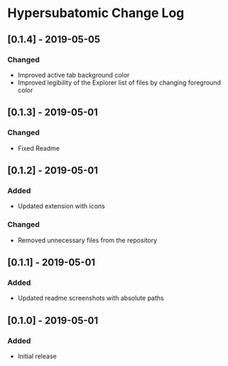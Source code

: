 # Hypersubatomic Change Log

## [0.1.4] - 2019-05-05
### Changed
- Improved active tab background color
- Improved legibility of the Explorer list of files by changing foreground color

## [0.1.3] - 2019-05-01
### Changed
- Fixed Readme

## [0.1.2] - 2019-05-01
### Added
- Updated extension with icons
### Changed
- Removed unnecessary files from the repository

## [0.1.1] - 2019-05-01
### Added
- Updated readme screenshots with absolute paths

## [0.1.0] - 2019-05-01
### Added
- Initial release
